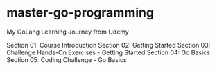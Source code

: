 # master-go-programming
 My GoLang Learning Journey from Udemy


Section 01: Course Introduction
Section 02: Getting Started
Section 03: Challenge Hands-On Exercises - Getting Started
Section 04: Go Basics
Section 05: Coding Challenge - Go Basics
